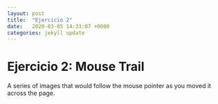 ```yaml
---
layout: post
title:  "Ejercicio 2"
date:   2020-03-05 14:31:07 +0000
categories: jekyll update
---
```


<h1>Ejercicio 2: Mouse Trail</h1>
<p>A series of images that would follow the mouse pointer as you moved it across the page.</p>

<style>
  .trail { 
    position: absolute;
    height: 10px; width: 10px;
    border-radius: 3px;
    font-size: 12px;
    background-color: red;
  }
  body {
    height: 300px;
  }
</style>

<body>

  <script>
    document.body.addEventListener("mousemove", moved);

    // create, style, append trail elements
    const trailElements = [];
    const numOfTrailElements = 10;
    for (let i = 0; i < numOfTrailElements; i++) {
      const element = document.createElement('div');
      element.className = 'trail';
      element.textContent = "";
      document.body.appendChild(element);
      trailElements.push(element);
    }

    // when mouse moves, display trail elements in wake of mouse pointer
    let counter = 0; // current trail element index
    function moved(event) {              
      // The left property in CSS is used to specify the horizontal position of a positioned element.
      trailElements[counter].style.left = event.clientX + 'px';
      // The top property affects the vertical position of a positioned element.
      trailElements[counter].style.top = event.clientY + 'px';

      if (counter === numOfTrailElements - 1) counter = 0; else counter += 1; 
    }
  </script>
</body>